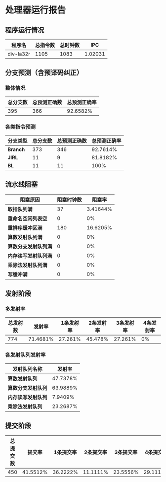 # 处理器运行报告
## 程序运行情况
|程序名|总指令数|总时钟数|IPC|
|---|---|---|---|
|div-la32r|1105|1083|1.02031|

## 分支预测（含预译码纠正）
### 整体情况
|总分支数|总预测正确数|总预测正确率|
|---|---|---|
|395|366|92.6582%|

### 各类指令预测
|分支类型|总分支数|总预测正确数|总预测正确率|
|---|---|---|---|
|**Branch**| 373 | 346 | 92.7614%|
|**JIRL**| 11 | 9 | 81.8182%|
|**BL**| 11 | 11 | 100%|

## 流水线阻塞
|阻塞原因|阻塞时钟数|阻塞率|
|---|---|---|
|**取指队列满**| 37 | 3.41644%|
|**重命名空闲列表空**|0 | 0%|
|**重排序缓冲区满**|180 | 16.6205%|
|**算数发射队列满**|0 | 0%|
|**算数分支发射队列满**|0 | 0%|
|**内存读写发射队列满**|0 | 0%|
|**乘除法发射队列满**|0 | 0%|
|**写缓冲满**|0 | 0%|

## 发射阶段
### 多发射率
|总发射数|发射率|1条发射率|2条发射率|3条发射率|4条发射率|
|---|---|---|---|---|---|
|774|71.4681%|27.261%|45.478%|27.261%|0%|

### 各发射队列发射率
|发射队列名称|发射率|
|---|---|
|**算数发射队列**|47.7378%|
|**算数分支发射队列**|63.9889%|
|**内存读写发射队列**|7.9409%|
|**乘除法发射队列**|23.2687%|

## 提交阶段
|总提交数|提交率|1条提交率|2条提交率|3条提交率|4条提交率|
|---|---|---|---|---|---|
|450|41.5512%|36.2222%|11.1111%|23.5556%|29.1111%|
